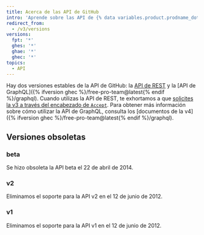 ```yaml
---
title: Acerca de las API de GitHub
intro: 'Aprende sobre las API de {% data variables.product.prodname_dotcom %} para extender y personalizar tu experiencia en {% data variables.product.prodname_dotcom %}.'
redirect_from:
  - /v3/versions
versions:
  fpt: '*'
  ghes: '*'
  ghae: '*'
  ghec: '*'
topics:
  - API
---
```


Hay dos versiones estables de la API de GitHub: la [API de REST](/rest) y la [API de GraphQL]({% ifversion ghec %}/free-pro-team@latest{% endif %}/graphql). Cuando utilizas la API de REST, te exhortamos a que [solicites la v3 a través del encabezado de `Accept`](/v3/media/#request-specific-version). Para obtener más información sobre cómo utilizar la API de GraphQL, consulta los [documentos de la v4]({% ifversion ghec %}/free-pro-team@latest{% endif %}/graphql).

## Versiones obsoletas

### beta

Se hizo obsoleta la API beta el 22 de abril de 2014.

### v2

Eliminamos el soporte para la API v2 en el 12 de junio de 2012.

### v1

Eliminamos el soporte para la API v1 en el 12 de junio de 2012.
